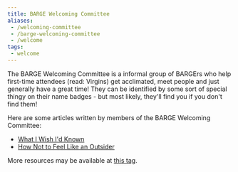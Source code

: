 ```yaml
---
title: BARGE Welcoming Committee
aliases:
 - /welcoming-committee
 - /barge-welcoming-committee
 - /welcome
tags:
 - welcome
---
```


The BARGE Welcoming Committee is a informal group of BARGErs who help
first-time attendees (read: Virgins) get acclimated, meet people and just
generally have a great time!  They can be identified by some sort of special
thingy on their name badges - but most likely, they'll find you if you don't
find them!
 
Here are some articles written by members of the BARGE Welcoming Committee:

 * [What I Wish I'd Known](/blog/what-i-wish-id-known)
 * [How Not to Feel Like an Outsider](/blog/how-not-to-feel-like-an-outsider)

More resources may be available at [this tag](/tags/welcome).
